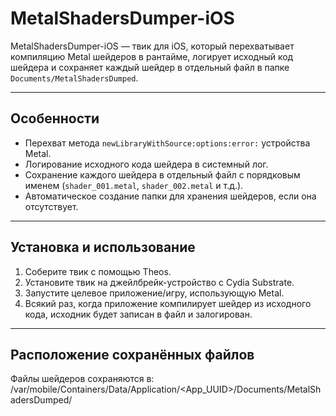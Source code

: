 # MetalShadersDumper-iOS

MetalShadersDumper-iOS — твик для iOS, который перехватывает компиляцию Metal шейдеров в рантайме, логирует исходный код шейдера и сохраняет каждый шейдер в отдельный файл в папке `Documents/MetalShadersDumped`.

---

## Особенности

- Перехват метода `newLibraryWithSource:options:error:` устройства Metal.
- Логирование исходного кода шейдера в системный лог.
- Сохранение каждого шейдера в отдельный файл с порядковым именем (`shader_001.metal`, `shader_002.metal` и т.д.).
- Автоматическое создание папки для хранения шейдеров, если она отсутствует.

---

## Установка и использование

1. Соберите твик с помощью Theos.
2. Установите твик на джейлбрейк-устройство с Cydia Substrate.
3. Запустите целевое приложение/игру, использующую Metal.
4. Всякий раз, когда приложение компилирует шейдер из исходного кода, исходник будет записан в файл и залогирован.

---

## Расположение сохранённых файлов

Файлы шейдеров сохраняются в: /var/mobile/Containers/Data/Application/<App_UUID>/Documents/MetalShadersDumped/

